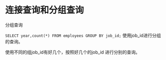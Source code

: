 # 连接查询和分组查询

分组查询

`SELECT year,count(*) FROM employees GROUP BY job_id;` 使用job_id进行分组的查询。

使用不同的组job_id有好几个，按照好几个的job_id 进行分别的查询。
